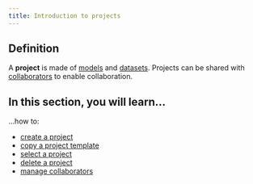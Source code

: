 ```yaml
---
title: Introduction to projects
---
```


## Definition

A **project** is made of [models](../models/introduction.md) and [datasets](../datasets/introduction.md). Projects can
be shared with [collaborators](collaborators/whats-a-collaborator.md) to enable collaboration.

## In this section, you will learn...

...how to:

- [create a project](create-project.mdx)
- [copy a project template](use-project-template.mdx)
- [select a project](select-project.mdx)
- [delete a project](delete-project.mdx)
- [manage collaborators](collaborators/whats-a-collaborator.md)
